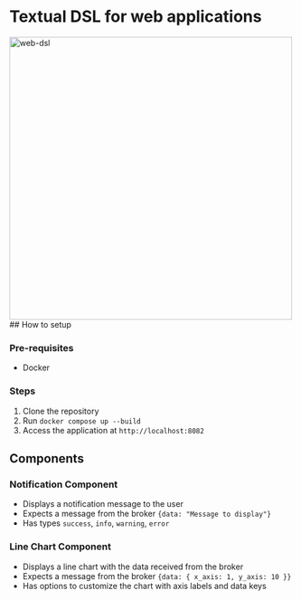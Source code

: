 # Textual DSL for web applications
<image src="https://private-user-images.githubusercontent.com/110430201/425225947-5d2d711c-e401-488f-9d49-25715116a87b.jpg?jwt=eyJhbGciOiJIUzI1NiIsInR5cCI6IkpXVCJ9.eyJpc3MiOiJnaXRodWIuY29tIiwiYXVkIjoicmF3LmdpdGh1YnVzZXJjb250ZW50LmNvbSIsImtleSI6ImtleTUiLCJleHAiOjE3NDI1Njc3MzMsIm5iZiI6MTc0MjU2NzQzMywicGF0aCI6Ii8xMTA0MzAyMDEvNDI1MjI1OTQ3LTVkMmQ3MTFjLWU0MDEtNDg4Zi05ZDQ5LTI1NzE1MTE2YTg3Yi5qcGc_WC1BbXotQWxnb3JpdGhtPUFXUzQtSE1BQy1TSEEyNTYmWC1BbXotQ3JlZGVudGlhbD1BS0lBVkNPRFlMU0E1M1BRSzRaQSUyRjIwMjUwMzIxJTJGdXMtZWFzdC0xJTJGczMlMkZhd3M0X3JlcXVlc3QmWC1BbXotRGF0ZT0yMDI1MDMyMVQxNDMwMzNaJlgtQW16LUV4cGlyZXM9MzAwJlgtQW16LVNpZ25hdHVyZT02MzYzOTVmMDI2ZWZlYjEyZWJhODBjNmMyMjY1NDgxMzYyODJlMjlkZWQzMWZkMDVmODA5MDQ4Y2UxOWRhNjE0JlgtQW16LVNpZ25lZEhlYWRlcnM9aG9zdCJ9.GCCygUZf_OY5nU2w7DFCHYPunedM0RC63vYpxeBBEn0" alt="web-dsl" width="500px"/>
## How to setup

### Pre-requisites

-   Docker

### Steps

1. Clone the repository
2. Run `docker compose up --build`
3. Access the application at `http://localhost:8082`

## Components

### Notification Component

-   Displays a notification message to the user
-   Expects a message from the broker `{data: "Message to display"}`
-   Has types `success`, `info`, `warning`, `error`

### Line Chart Component

-   Displays a line chart with the data received from the broker
-   Expects a message from the broker `{data: { x_axis: 1, y_axis: 10 }}`
-   Has options to customize the chart with axis labels and data keys
